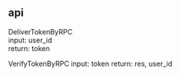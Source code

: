 
## api
DeliverTokenByRPC  
input: user_id  
return: token

VerifyTokenByRPC
input: token
return: res, user_id